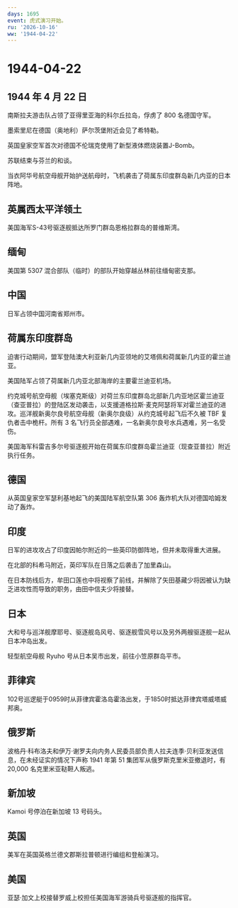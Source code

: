 ```yaml
---
days: 1695
event: 虎式演习开始。
ru: '2026-10-16'
ww: '1944-04-22'
---
```


# 1944-04-22

## 1944 年 4 月 22 日

南斯拉夫游击队占领了亚得里亚海的科尔丘拉岛，俘虏了 800 名德国守军。

墨索里尼在德国（奥地利）萨尔茨堡附近会见了希特勒。

英国皇家空军首次对德国不伦瑞克使用了新型液体燃烧装置J-Bomb。

苏联结束与芬兰的和谈。

当衣阿华号航空母舰开始护送航母时，飞机袭击了荷属东印度群岛新几内亚的日本阵地。

## 英属西太平洋领土

美国海军S-43号驱逐舰抵达所罗门群岛恩格拉群岛的普维斯湾。

## 缅甸

美国第 5307 混合部队（临时）的部队开始穿越丛林前往缅甸密支那。

## 中国

日军占领中国河南省郑州市。

## 荷属东印度群岛

迫害行动期间，盟军登陆澳大利亚新几内亚领地的艾塔佩和荷属新几内亚的霍兰迪亚。

美国陆军占领了荷属新几内亚北部海岸的主要霍兰迪亚机场。

约克城号航空母舰（埃塞克斯级）对荷兰东印度群岛北部新几内亚地区霍兰迪亚（查亚普拉）的登陆区发动袭击，以支援道格拉斯·麦克阿瑟将军对霍兰迪亚的进攻。巡洋舰新奥尔良号航空母舰（新奥尔良级）从约克城号起飞后不久被
TBF 复仇者击中桅杆。所有 3
名飞行员全部遇难，一名新奥尔良号水兵遇难，另一名受伤。

美国海军科雷吉多尔号驱逐舰开始在荷属东印度群岛霍兰迪亚（现查亚普拉）附近执行任务。

## 德国

从英国皇家空军瑟利基地起飞的美国陆军航空队第 306
轰炸机大队对德国哈姆发动了轰炸。

## 印度

日军的进攻攻占了印度因帕尔附近的一些英印防御阵地，但并未取得重大进展。

在北部的科希马附近，英印军队在日落之后袭击了加里森山。

在日本防线后方，牟田口莲也中将视察了前线，并解除了矢田基藏少将因被认为缺乏进攻性而导致的职务，由田中信夫少将接替。

## 日本

大和号与巡洋舰摩耶号、驱逐舰岛风号、驱逐舰雪风号以及另外两艘驱逐舰一起从日本冲岛出发。

轻型航空母舰 Ryuho 号从日本吴市出发，前往小笠原群岛平市。

## 菲律宾

102号巡逻艇于0959时从菲律宾霍洛岛霍洛出发，于1850时抵达菲律宾塔威塔威邦奥。

## 俄罗斯

波格丹·科布洛夫和伊万·谢罗夫向内务人民委员部负责人拉夫连季·贝利亚发送信息，在未经证实的情况下声称
1941 年第 51 集团军从俄罗斯克里米亚撤退时，有 20,000
名克里米亚鞑靼人叛逃。

## 新加坡

Kamoi 号停泊在新加坡 13 号码头。

## 英国

美军在英国英格兰德文郡斯拉普顿进行编组和登船演习。

## 美国

亚瑟·加文上校接替罗威上校担任美国海军游骑兵号驱逐舰的指挥官。